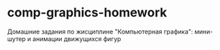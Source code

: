 # comp-graphics-homework

Домашние задания по жисциплине "Компьютерная графика": мини-шутер и анимации движущихся фигур
